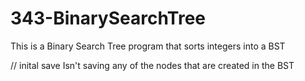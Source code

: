 # 343-BinarySearchTree

This is a Binary Search Tree program that sorts integers into a BST

// inital save 
Isn't saving any of the nodes that are created in the BST


